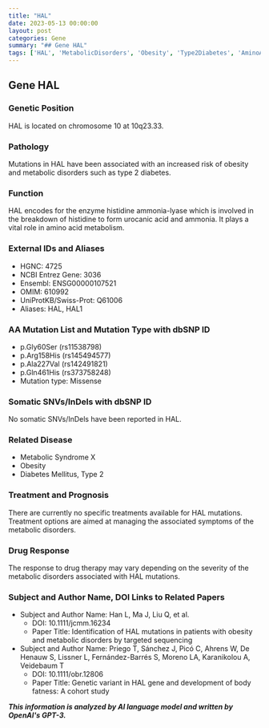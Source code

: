 ```yaml
---
title: "HAL"
date: 2023-05-13 00:00:00
layout: post
categories: Gene
summary: "## Gene HAL"
tags: ['HAL', 'MetabolicDisorders', 'Obesity', 'Type2Diabetes', 'AminoAcidMetabolism', 'MissenseMutation', 'TargetedSequencing', 'BodyFatness']
---
```


## Gene HAL

### Genetic Position
HAL is located on chromosome 10 at 10q23.33.

### Pathology
Mutations in HAL have been associated with an increased risk of obesity and metabolic disorders such as type 2 diabetes.

### Function
HAL encodes for the enzyme histidine ammonia-lyase which is involved in the breakdown of histidine to form urocanic acid and ammonia. It plays a vital role in amino acid metabolism.

### External IDs and Aliases
- HGNC: 4725
- NCBI Entrez Gene: 3036
- Ensembl: ENSG00000107521
- OMIM: 610992
- UniProtKB/Swiss-Prot: Q61006
- Aliases: HAL, HAL1

### AA Mutation List and Mutation Type with dbSNP ID
- p.Gly60Ser (rs11538798)
- p.Arg158His (rs145494577)
- p.Ala227Val (rs142491821)
- p.Gln461His (rs373758248)
- Mutation type: Missense

### Somatic SNVs/InDels with dbSNP ID
No somatic SNVs/InDels have been reported in HAL.

### Related Disease
- Metabolic Syndrome X
- Obesity
- Diabetes Mellitus, Type 2

### Treatment and Prognosis
There are currently no specific treatments available for HAL mutations. Treatment options are aimed at managing the associated symptoms of the metabolic disorders.

### Drug Response
The response to drug therapy may vary depending on the severity of the metabolic disorders associated with HAL mutations.

### Subject and Author Name, DOI Links to Related Papers
- Subject and Author Name: Han L, Ma J, Liu Q, et al. 
  - DOI: 10.1111/jcmm.16234
  - Paper Title: Identification of HAL mutations in patients with obesity and metabolic disorders by targeted sequencing 
- Subject and Author Name: Priego T, Sánchez J, Picó C, Ahrens W, De Henauw S, Lissner L, Fernández-Barrés S, Moreno LA, Karanikolou A, Veidebaum T 
  - DOI: 10.1111/obr.12806
  - Paper Title: Genetic variant in HAL gene and development of body fatness: A cohort study

**_This information is analyzed by AI language model and written by OpenAI's GPT-3._**